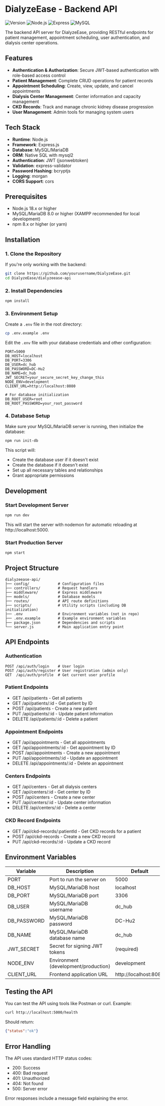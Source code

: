 # DialyzeEase - Backend API

![Version](https://img.shields.io/badge/version-1.0.0-blue)
![Node.js](https://img.shields.io/badge/Node.js-18.x-339933)
![Express](https://img.shields.io/badge/Express-4.18.2-000000)
![MySQL](https://img.shields.io/badge/MySQL-8.0-4479A1)

The backend API server for DialyzeEase, providing RESTful endpoints for patient management, appointment scheduling, user authentication, and dialysis center operations.

## Features

- **Authentication & Authorization**: Secure JWT-based authentication with role-based access control
- **Patient Management**: Complete CRUD operations for patient records
- **Appointment Scheduling**: Create, view, update, and cancel appointments
- **Dialysis Center Management**: Center information and capacity management
- **CKD Records**: Track and manage chronic kidney disease progression
- **User Management**: Admin tools for managing system users

## Tech Stack

- **Runtime**: Node.js
- **Framework**: Express.js
- **Database**: MySQL/MariaDB
- **ORM**: Native SQL with mysql2
- **Authentication**: JWT (jsonwebtoken)
- **Validation**: express-validator
- **Password Hashing**: bcryptjs
- **Logging**: morgan
- **CORS Support**: cors

## Prerequisites

- Node.js 18.x or higher
- MySQL/MariaDB 8.0 or higher (XAMPP recommended for local development)
- npm 8.x or higher (or yarn)

## Installation

### 1. Clone the Repository

If you're only working with the backend:

```bash
git clone https://github.com/yourusername/DialyzeEase.git
cd DialyzeEase/dialyzeease-api
```

### 2. Install Dependencies

```bash
npm install
```

### 3. Environment Setup

Create a `.env` file in the root directory:

```bash
cp .env.example .env
```

Edit the `.env` file with your database credentials and other configuration:

```
PORT=5000
DB_HOST=localhost
DB_PORT=3306
DB_USER=dc_hub
DB_PASSWORD=DC-Hu2
DB_NAME=dc_hub
JWT_SECRET=your_secure_secret_key_change_this
NODE_ENV=development
CLIENT_URL=http://localhost:8080

# For database initialization
DB_ROOT_USER=root
DB_ROOT_PASSWORD=your_root_password
```

### 4. Database Setup

Make sure your MySQL/MariaDB server is running, then initialize the database:

```bash
npm run init-db
```

This script will:
- Create the database user if it doesn't exist
- Create the database if it doesn't exist
- Set up all necessary tables and relationships
- Grant appropriate permissions

## Development

### Start Development Server

```bash
npm run dev
```

This will start the server with nodemon for automatic reloading at http://localhost:5000.

### Start Production Server

```bash
npm start
```

## Project Structure

```
dialyzeease-api/
├── config/             # Configuration files
├── controllers/        # Request handlers
├── middleware/         # Express middleware
├── models/             # Database models
├── routes/             # API route definitions
├── scripts/            # Utility scripts (including DB initialization)
├── .env                # Environment variables (not in repo)
├── .env.example        # Example environment variables
├── package.json        # Dependencies and scripts
└── server.js           # Main application entry point
```

## API Endpoints

### Authentication
```
POST /api/auth/login    # User login
POST /api/auth/register # User registration (admin only)
GET  /api/auth/profile  # Get current user profile
```

### Patient Endpoints
- GET /api/patients - Get all patients
- GET /api/patients/:id - Get patient by ID
- POST /api/patients - Create a new patient
- PUT /api/patients/:id - Update patient information
- DELETE /api/patients/:id - Delete a patient

### Appointment Endpoints
- GET /api/appointments - Get all appointments
- GET /api/appointments/:id - Get appointment by ID
- POST /api/appointments - Create a new appointment
- PUT /api/appointments/:id - Update an appointment
- DELETE /api/appointments/:id - Delete an appointment

### Centers Endpoints
- GET /api/centers - Get all dialysis centers
- GET /api/centers/:id - Get center by ID
- POST /api/centers - Create a new center
- PUT /api/centers/:id - Update center information
- DELETE /api/centers/:id - Delete a center

### CKD Record Endpoints
- GET /api/ckd-records/:patientId - Get CKD records for a patient
- POST /api/ckd-records - Create a new CKD record
- PUT /api/ckd-records/:id - Update a CKD record

## Environment Variables

| Variable | Description | Default |
|----------|-------------|---------|
| PORT | Port to run the server on | 5000 |
| DB_HOST | MySQL/MariaDB host | localhost |
| DB_PORT | MySQL/MariaDB port | 3306 |
| DB_USER | MySQL/MariaDB username | dc_hub |
| DB_PASSWORD | MySQL/MariaDB password | DC-Hu2 |
| DB_NAME | MySQL/MariaDB database name | dc_hub |
| JWT_SECRET | Secret for signing JWT tokens | (required) |
| NODE_ENV | Environment (development/production) | development |
| CLIENT_URL | Frontend application URL | http://localhost:8080 |

## Testing the API

You can test the API using tools like Postman or curl. Example:

```bash
curl http://localhost:5000/health
```

Should return:
```json
{"status":"ok"}
```

## Error Handling

The API uses standard HTTP status codes:
- 200: Success
- 400: Bad request
- 401: Unauthorized
- 404: Not found
- 500: Server error

Error responses include a message field explaining the error.
